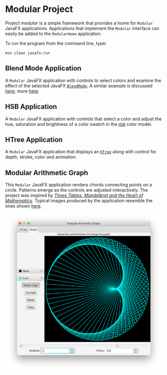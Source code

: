 # Modular Project

Project *modular* is a simple framework that provides a home for `Modular` JavaFX applications. Applications that implement the `Modular` interface can easily be added to the `ModularHome` application.

To run the program from the command line, type:

    mvn clean javafx:run

## Blend Mode Application

A `Modular` JavaFX application with controls to select colors and examine the effect of the selected JavaFX [`BlendMode`](https://openjfx.io/javadoc/17/javafx.graphics/javafx/scene/effect/BlendMode.html). A similar example is discussed [here](https://stackoverflow.com/q/70085482/230513); more [here](https://stackoverflow.com/search?tab=votes&q=%5bjavafx%5d%20BlendMode).

## HSB Application

A `Modular` JavaFX application with controls that select a color and adjust the hue, saturation and brightness of a color swatch in the [`HSB`](https://en.wikipedia.org/wiki/HSL_and_HSV) color model.

## HTree Application 

A `Modular` JavaFX application that displays an [`HTree`](https://en.wikipedia.org/wiki/H_tree) along with control for depth, stroke, color and animation.

## Modular Arithmetic Graph

This `Modular` JavaFX application renders chords connecting points on a circle. Patterns emerge as the controls are adjusted interactively. The project was inspired by [_Times Tables, Mandelbrot and the Heart of Mathematics_](https://www.youtube.com/watch?v=qhbuKbxJsk8). Typical images produced by the application resemble the ones shown [here](https://github.com/Tonumoy/Modular-Arithmetic-on-a-Circle-in-Python).

![ModularApp.png](ModularApp.png)

